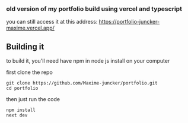 

### old version of my portfolio build using vercel and typescript
you can still access it at this address: https://portfolio-juncker-maxime.vercel.app/

## Building it
to build it, you'll need have npm in node js install on your computer

first clone the repo
```
git clone https://github.com/Maxime-juncker/portfolio.git
cd portfolio
```

then just run the code
```
npm install
next dev
```
